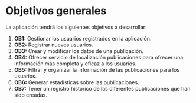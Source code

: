 Objetivos generales
===================
La aplicación tendrá los siguientes objetivos a desarrollar:

1.  **OB1:** Gestionar los usuarios registrados en la aplicación.
2.  **OB2:** Registrar nuevos usuarios.
3.  **OB3:** Crear y modificar los datos de una publicación.
4.  **OB4:** Ofrecer servicio de localización publicaciones para ofrecer una información más completa y eficaz a los usuarios.
5.  **OB5:** Filtrar y organizar la información de las publicaciones para los usuarios.
6.  **OB6:** Generar estadísticas sobre las publicaciones.
7.  **OB7:** Tener un registro histórico de las diferentes publicaciones que han sido creadas.
